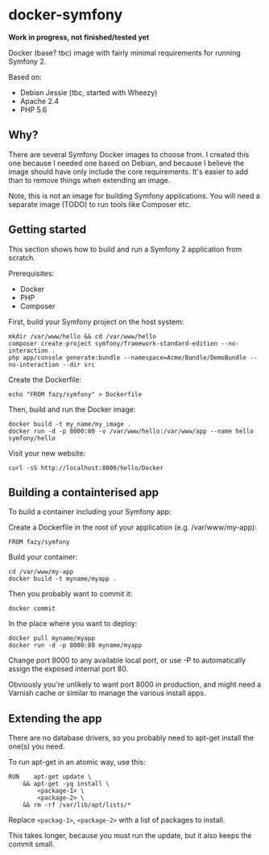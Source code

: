 docker-symfony
==============

**Work in progress, not finished/tested yet**

Docker (base? tbc) image with fairly minimal requirements for running Symfony 2.

Based on:

* Debian Jessie (tbc, started with Wheezy)
* Apache 2.4
* PHP 5.6


Why?
----

There are several Symfony Docker images to choose from. I created this one because I needed one based on Debian,
and because I believe the image should have only include the core requirements. It's easier to add than to remove
things when extending an image.

Note, this is not an image for building Symfony applications. You will need a separate image (TODO) to run tools
like Composer etc.


Getting started
---------------

This section shows how to build and run a Symfony 2 application from scratch.

Prerequisites:

* Docker
* PHP
* Composer

First, build your Symfony project on the host system:

    mkdir /var/www/hello && cd /var/www/hello
    composer create-project symfony/framework-standard-edition --no-interaction .
    php app/console generate:bundle --namespace=Acme/Bundle/DemoBundle --no-interaction --dir src

Create the Dockerfile:

    echo "FROM fazy/symfony" > Dockerfile

Then, build and run the Docker image:

    docker build -t my_name/my_image .
    docker run -d -p 8000:80 -v /var/www/hello:/var/www/app --name hello symfony/hello

Visit your new website:

    curl -sS http://localhost:8000/hello/Docker


Building a containterised app
-----------------------------

To build a container including your Symfony app:

Create a Dockerfile in the root of your application
(e.g. /var/www/my-app):

    FROM fazy/symfony

Build your container:

    cd /var/www/my-app
    docker build -t myname/myapp .

Then you probably want to commit it:

    docker commit

In the place where you want to deploy:

    docker pull myname/myapp
    docker run -d -p 8000:80 myname/myapp

Change port 8000 to any available local port, or use -P to automatically
assign the exposed internal port 80.

Obviously you're unlikely to want port 8000 in production, and might
need a Varnish cache or similar to manage the various install apps.

Extending the app
-----------------

There are no database drivers, so you probably need to apt-get install
the one(s) you need.

To run apt-get in an atomic way, use this:

    RUN    apt-get update \
        && apt-get -yq install \
            <package-1> \
            <package-2> \
        && rm -rf /var/lib/apt/lists/*

Replace `<packag-1>`, `<package-2>` with a list of packages to install.

This takes longer, because you must run the update, but it also keeps
the commit small.
